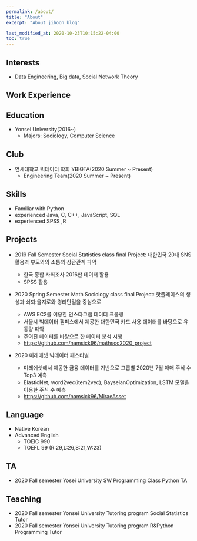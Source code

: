 ```yaml
---
permalink: /about/
title: "About"
excerpt: "About jihoon blog"

last_modified_at: 2020-10-23T10:15:22-04:00
toc: true
---
```

## Interests
- Data Engineering, Big data, Social Network Theory


## Work Experience


## Education

- Yonsei University(2016~)
  - Majors: Sociology, Computer Science

## Club
- 연세대학교 빅데이터 학회 YBIGTA(2020 Summer ~ Present)
  - Engineering Team(2020 Summer ~ Present)

## Skills
- Familiar with Python
- experienced Java, C, C++, JavaScript, SQL
- experienced SPSS ,R 


## Projects
- 2019 Fall Semester Social Statistics class final Project: 대한민국 20대 SNS 활용과 부모와의 소통의 상관관계 파악
  - 한국 종합 사회조사 2016판 데이터 활용
  - SPSS 활용

- 2020 Spring Semester Math Sociology class final Project: 핫플레이스의 생성과 쇠퇴:을지로와 경리단길을 중심으로
  - AWS EC2를 이용한 인스타그램 데이터 크롤링
  - 서울시 빅데이터 캠퍼스에서 제공한 대한민국 카드 사용 데이터를 바탕으로 유동량 파악
  - 주어진 데이터를 바탕으로 한 데이터 분석 시행
  - https://github.com/namsick96/mathsoc2020_project
  
- 2020 미래에셋 빅데이터 페스티벌
  - 미래에셋에서 제공한 금융 데이터를 기반으로 그룹별 2020년 7월 매매 주식 수 Top3 예측
  - ElasticNet, word2vec(item2vec), BayseianOptimization, LSTM 모델을 이용한 주식 수 예측
  - https://github.com/namsick96/MiraeAsset


## Language
- Native Korean
- Advanced English
  - TOEIC 990
  - TOEFL 99
    (R:29,L:26,S:21,W:23)

## TA
  - 2020 Fall semester Yosei University SW Programming Class Python TA

## Teaching
  - 2020 Fall semester Yonsei University Tutoring program Social Statistics Tutor
  - 2020 Fall semester Yonsei University Tutoring program R&Python Programming Tutor


